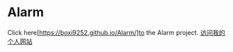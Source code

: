 # Alarm

Click here[https://boxi9252.github.io/Alarm/]to the Alarm project.
[访问我的个人网站](https://boxi9252.github.io/Alarm/)

